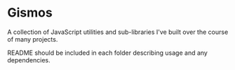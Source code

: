 # Gismos

A collection of JavaScript utilities and sub-libraries I've built over the course of many projects.

README should be included in each folder describing usage and any dependencies.